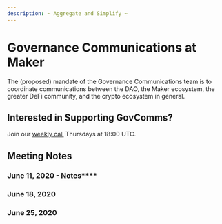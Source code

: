 ```yaml
---
description: ~ Aggregate and Simplify ~
---
```


# Governance Communications at Maker

The \(proposed\) mandate of the Governance Communications team is to coordinate communications between the DAO, the Maker ecosystem, the greater DeFi community, and the crypto ecosystem in general.

## Interested in Supporting GovComms?

Join our [weekly call](https://us02web.zoom.us/j/83970665734?pwd=R0xOUGJxa2MzWU9BenpEV0pwTDlldz09) Thursdays at 18:00 UTC.

## Meeting Notes

### June 11, 2020 - [Notes](https://www.notion.so/20-06-11-Call-199352c416c24f978502a67ab74556ad)\*\*\*\*

### **June 18, 2020**

### **June 25, 2020**

